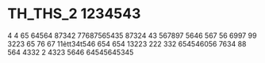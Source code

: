 # TH_THS_2 1234543
4
4
65
64564
87342
77687565435
87324
43
567897
5646
567
56
6997
99
3223
65
76
67
11ẻtt34t546
654
654
13223
222
332
654546056
7634
88
564
4332
2
4323
5646
64545645345
